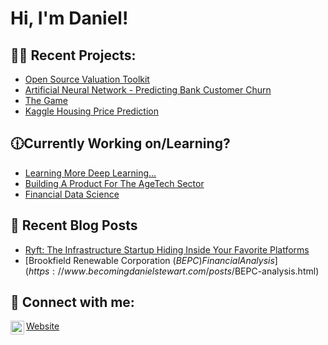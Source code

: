 <h1>Hi, I'm Daniel! <br/><a href="https://www.linkedin.com/in/daniel-stewart-programming/"></a></h1>

<h2>👨‍💻 Recent Projects:</h2>
  
  - [Open Source Valuation Toolkit](https://github.com/dstew1/valuation-toolkit)
  - [Artificial Neural Network - Predicting Bank Customer Churn](https://github.com/dstew1/ANNBankChurn)
  - [The Game](https://github.com/dstew1/The-Game)
  - [Kaggle Housing Price Prediction](https://github.com/dstew1/housingpriceprediction)

<h2>🕧Currently Working on/Learning?</h2>

- [Learning More Deep Learning...](https://en.wikipedia.org/wiki/Deep_learning)
- [Building A Product For The AgeTech Sector](https://en.wikipedia.org/wiki/Gerontechnology)
- [Financial Data Science](https://ca.finance.yahoo.com/)

<h2>📝 Recent Blog Posts</h2>

- [Ryft: The Infrastructure Startup Hiding Inside Your Favorite Platforms](https://www.becomingdanielstewart.com/posts/ryft.html)
- [Brookfield Renewable Corporation ($BEPC) Financial Analysis](https://www.becomingdanielstewart.com/posts/$BEPC-analysis.html)

<h2> 🤳 Connect with me:</h2>

[<img align="left" alt="dstew1 | LinkedIn" width="22px" src="https://cdn.jsdelivr.net/npm/simple-icons@v3/icons/linkedin.svg" />][linkedin]


[linkedin]: https://www.linkedin.com/in/danthemans/
<a href="https://www.becomingdanielstewart.com/"> Website </a>
